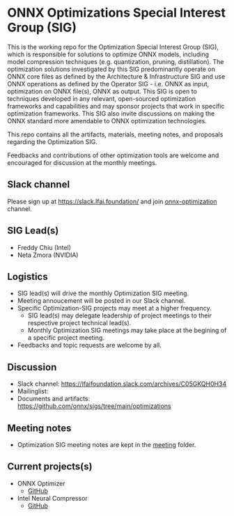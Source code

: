 <!--- SPDX-License-Identifier: Apache-2.0 -->

# ONNX Optimizations Special Interest Group (SIG)

This is the working repo for the Optimization Special Interest Group (SIG), which is responsible for solutions to optimize ONNX models, including model compression techniques (e.g. quantization, pruning, distillation). The optimization solutions investigated by this SIG predominantly operate on ONNX core files as defined by the Architecture & Infrastructure SIG and use ONNX operations as defined by the Operator SIG - i.e. ONNX as input, optimization on ONNX file(s), ONNX as output. This SIG is open to techniques developed in any relevant, open-sourced optimization frameworks and capabilities and may sponsor projects that work in specific optimization frameworks. This SIG also invite discussions on making the ONNX standard more amendable to ONNX optimization technologies.

This repo contains all the artifacts, materials, meeting notes, and proposals regarding the Optimization SIG.

Feedbacks and contributions of other optimization tools are welcome and encouraged for discussion at the monthly meetings.

## Slack channel
Please sign up at https://slack.lfai.foundation/ and join [onnx-optimization](https://lfaifoundation.slack.com/archives/C05GKQH0H34) channel.
<!--- slack channels to be created / renamed if proposal is accepted -->

## SIG Lead(s)

* Freddy Chiu (Intel)
* Neta Zmora (NVIDIA)

## Logistics

* SIG lead(s) will drive the monthly Optimization SIG meeting.
* Meeting annoucement will be posted in our Slack channel.
* Specific Optimization-SIG projects may meet at a higher frequency.
  * SIG lead(s) may delegate leadership of project meetings to their respective project technical lead(s).
  * Monthly Optimization SIG meetings may take place at the begining of a specific project meeting.
* Feedbacks and topic requests are welcome by all.

## Discussion

* Slack channel: https://lfaifoundation.slack.com/archives/C05GKQH0H34
* Mailinglist:
* Documents and artifacts: https://github.com/onnx/sigs/tree/main/optimizations

## Meeting notes

* Optimization SIG meeting notes are kept in the [meeting](meetings) folder. 

## Current projects(s)
* ONNX Optimizer
  * [GitHub](https://github.com/onnx/optimizer)
* Intel Neural Compressor
  * [GitHub](github-github-link-to-be-updated)
  

